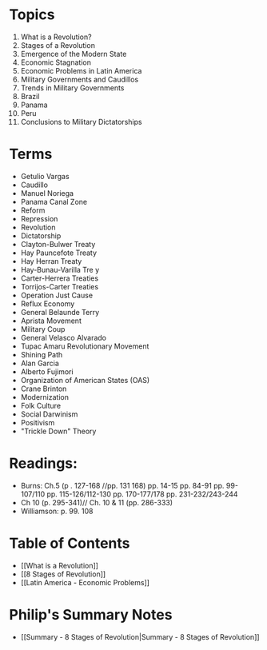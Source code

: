 # Topics

1. What is a Revolution?
2. Stages of a Revolution
3. Emergence of the Modern State
4. Economic Stagnation
5. Economic Problems in Latin America
6. Military Governments and Caudillos
7. Trends in Military Governments
8. Brazil
9. Panama
10. Peru
11.  Conclusions to Military Dictatorships

# Terms

- Getulio Vargas
- Caudillo
- Manuel Noriega
- Panama Canal Zone
- Reform
- Repression
- Revolution
- Dictatorship
- Clayton-Bulwer Treaty
- Hay Pauncefote Treaty
- Hay Herran Treaty
- Hay-Bunau-Varilla Tre y
- Carter-Herrera Treaties
- Torrijos-Carter Treaties
- Operation Just Cause
- Reflux Economy
- General Belaunde Terry
- Aprista Movement
- Military Coup
- General Velasco Alvarado
- Tupac Amaru Revolutionary Movement
- Shining Path
- Alan Garcia
- Alberto Fujimori
- Organization of American States (OAS)
- Crane Brinton
- Modernization
- Folk Culture
- Social Darwinism
- Positivism
- "Trickle Down" Theory

# Readings:
- Burns: Ch.5 (p . 127-168 //pp. 131 168)
	pp. 14-15
	pp. 84-91
	pp. 99-107/110
	pp. 115-126/112-130
	pp. 170-177/178
	pp. 231-232/243-244
- Ch 10 (p. 295-341)// Ch. 10 & 11 (pp. 286-333)
- Williamson: p. 99. 108

# Table of Contents

- [[What is a Revolution]]
- [[8 Stages of Revolution]]
- [[Latin America - Economic Problems]]

# Philip's Summary Notes

- [[Summary - 8 Stages of Revolution|Summary - 8 Stages of Revolution]]